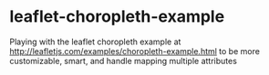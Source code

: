 leaflet-choropleth-example
==========================

Playing with the leaflet choropleth example at http://leafletjs.com/examples/choropleth-example.html to be more customizable, smart, and handle mapping multiple attributes
